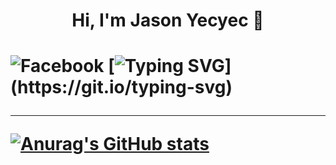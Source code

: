 
  <h1 align="center"> Hi, I'm Jason Yecyec 👋<h1/>
  
![Facebook](https://www.facebook.com/jason.yecyec.5//badge/Facebook-%231877F2.svg?style=for-the-badge&logo=Facebook&logoColor=white)
[![Typing SVG](https://readme-typing-svg.herokuapp.com?size=25&color=1A8FF7&center=true&width=1000&height=100&lines=Aspiring+to+be+a+Full-stack+developer;Nice+to+meet+you+...)](https://git.io/typing-svg)
  
 ---
[![Anurag's GitHub stats](https://github-readme-stats.vercel.app/api?username=Jasonyecyec&show_icons=true)](https://github.com/Jasonyecyec/github-readme-stats)
          
